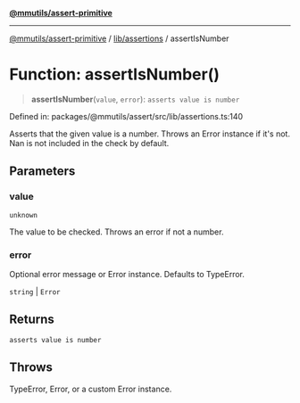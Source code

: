 [**@mmutils/assert-primitive**](../../../README.md)

***

[@mmutils/assert-primitive](../../../modules.md) / [lib/assertions](../README.md) / assertIsNumber

# Function: assertIsNumber()

> **assertIsNumber**(`value`, `error`): `asserts value is number`

Defined in: packages/@mmutils/assert/src/lib/assertions.ts:140

Asserts that the given value is a number. Throws an Error instance if it's
not. Nan is not included in the check by default.

## Parameters

### value

`unknown`

The value to be checked. Throws an error if not a number.

### error

Optional error message or Error instance. Defaults to TypeError.

`string` | `Error`

## Returns

`asserts value is number`

## Throws

TypeError, Error, or a custom Error instance.
